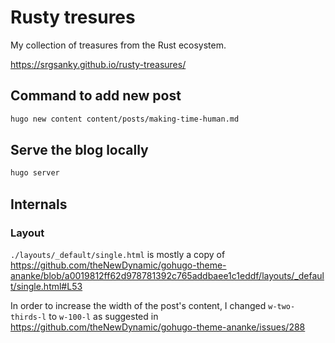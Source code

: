 # Rusty tresures

My collection of treasures from the Rust ecosystem.

<https://srgsanky.github.io/rusty-treasures/>


## Command to add new post

```bash
hugo new content content/posts/making-time-human.md
```

## Serve the blog locally

```bash
hugo server
```

## Internals

### Layout

`./layouts/_default/single.html` is mostly a copy of
<https://github.com/theNewDynamic/gohugo-theme-ananke/blob/a0019812ff62d978781392c765addbaee1c1eddf/layouts/_default/single.html#L53>

In order to increase the width of the post's content, I changed `w-two-thirds-l` to `w-100-l` as suggested in
<https://github.com/theNewDynamic/gohugo-theme-ananke/issues/288>

